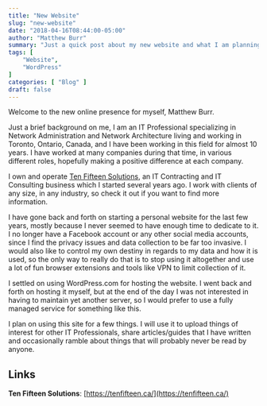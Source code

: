 ```yaml
---
title: "New Website"
slug: "new-website"
date: "2018-04-16T08:44:00-05:00"
author: "Matthew Burr"
summary: "Just a quick post about my new website and what I am planning to use it for. It was a long time coming, so hopefully I can commit to actually posting here often."
tags: [
    "Website",
    "WordPress"
]
categories: [ "Blog" ]
draft: false
---
```


Welcome to the new online presence for myself, Matthew Burr.

Just a brief background on me, I am an IT Professional specializing in Network Administration and Network Architecture living and working in Toronto, Ontario, Canada, and I have been working in this field for almost 10 years. I have worked at many companies during that time, in various different roles, hopefully making a positive difference at each company.

I own and operate [Ten Fifteen Solutions](https://tenfifteen.ca/), an IT Contracting and IT Consulting business which I started several years ago. I work with clients of any size, in any industry, so check it out if you want to find more information.

I have gone back and forth on starting a personal website for the last few years, mostly because I never seemed to have enough time to dedicate to it. I no longer have a Facebook account or any other social media accounts, since I find the privacy issues and data collection to be far too invasive. I would also like to control my own destiny in regards to my data and how it is used, so the only way to really do that is to stop using it altogether and use a lot of fun browser extensions and tools like VPN to limit collection of it.

I settled on using WordPress.com for hosting the website. I went back and forth on hosting it myself, but at the end of the day I was not interested in having to maintain yet another server, so I would prefer to use a fully managed service for something like this.

I plan on using this site for a few things. I will use it to upload things of interest for other IT Professionals, share articles/guides that I have written and occasionally ramble about things that will probably never be read by anyone.

## Links ##

**Ten Fifteen Solutions**: [https://tenfifteen.ca/](https://tenfifteen.ca/)
